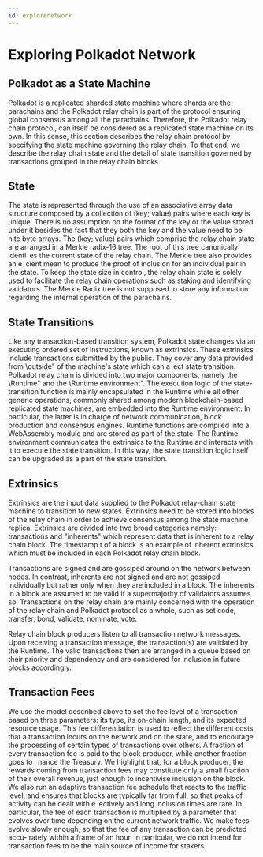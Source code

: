 ```yaml
---
id: explorenetwork
---
```


# Exploring Polkadot Network


## Polkadot as a State Machine

Polkadot is a replicated sharded state machine where shards are the parachains and the
Polkadot relay chain is part of the protocol ensuring global consensus among all the parachains.
Therefore, the Polkadot relay chain protocol, can itself be considered as a replicated state machine
on its own. In this sense, this section describes the relay chain protocol by specifying the state
machine governing the relay chain. To that end, we describe the relay chain state and the detail
of state transition governed by transactions grouped in the relay chain blocks.

## State

The state is represented through the use of an associative array data structure composed
by a collection of (key; value) pairs where each key is unique. There is no assumption on the
format of the key or the value stored under it besides the fact that they both the key and the value
need to be  nite byte arrays.
The (key; value) pairs which comprise the relay chain state are arranged in a Merkle radix-16
tree. The root of this tree canonically identi es the current state of the relay chain. The Merkle
tree also provides an e cient mean to produce the proof of inclusion for an individual pair in the
state.
To keep the state size in control, the relay chain state is solely used to facilitate the relay chain
operations such as staking and identifying validators. The Merkle Radix tree is not supposed to
store any information regarding the internal operation of the parachains.

## State Transitions

Like any transaction-based transition system, Polkadot state changes via an
executing ordered set of instructions, known as extrinsics. These extrinsics include transactions
submitted by the public. They cover any data provided from \outside" of the machine's state which
can a ect state transition. Polkadot relay chain is divided into two major components, namely the
\Runtime" and the \Runtime environment". The execution logic of the state-transition function
is mainly encapsulated in the Runtime while all other generic operations, commonly shared among
modern blockchain-based replicated state machines, are embedded into the Runtime environment.
In particular, the latter is in charge of network communication, block production and consensus
engines. Runtime functions are compiled into a WebAssembly module and are stored as part of the
state. The Runtime environment communicates the extrinsics to the Runtime and interacts with
it to execute the state transition. In this way, the state transition logic itself can be upgraded as
a part of the state transition.

## Extrinsics

Extrinsics are the input data supplied to the Polkadot relay-chain state machine to
transition to new states. Extrinsics need to be stored into blocks of the relay chain in order to
achieve consensus among the state machine replica. Extrinsics are divided into two broad categories
namely: transactions and "inherents" which represent data that is inherent to a relay chain block.
The timestamp t of a block is an example of inherent extrinsics which must be included in each
Polkadot relay chain block.

Transactions are signed and are gossiped around on the network between nodes. In contrast,
inherents are not signed and are not gossiped individually but rather only when they are included
in a block. The inherents in a block are assumed to be valid if a supermajority of validators
assumes so. Transactions on the relay chain are mainly concerned with the operation of the relay
chain and Polkadot protocol as a whole, such as set code, transfer, bond, validate, nominate,
vote.

Relay chain block producers listen to all transaction network messages. Upon receiving a
transaction message, the transaction(s) are validated by the Runtime. The valid transactions then
are arranged in a queue based on their priority and dependency and are considered for inclusion
in future blocks accordingly.

## Transaction Fees

We use the model described above to set the fee level of a transaction based
on three parameters: its type, its on-chain length, and its expected resource usage. This fee
differentiation is used to reflect the different costs that a transaction incurs on the network and
on the state, and to encourage the processing of certain types of transactions over others. A
fraction of every transaction fee is paid to the block producer, while another fraction goes to
 nance the Treasury. We highlight that, for a block producer, the rewards coming
from transaction fees may constitute only a small fraction of their overall revenue, just enough to
incentivise inclusion on the block.
We also run an adaptive transaction fee schedule that reacts to the traffic level, and ensures
that blocks are typically far from full, so that peaks of activity can be dealt with e ectively and
long inclusion times are rare. In particular, the fee of each transaction is multiplied by a parameter
that evolves over time depending on the current network traffic.
We make fees evolve slowly enough, so that the fee of any transaction can be predicted accu-
rately within a frame of an hour. In particular, we do not intend for transaction fees to be the
main source of income for stakers.